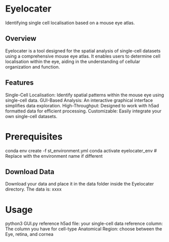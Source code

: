 # Eyelocater
Identifying single cell localisation based on a mouse eye atlas.

## Overview
Eyelocater is a tool designed for the spatial analysis of single-cell datasets using a comprehensive mouse eye atlas. It enables users to determine cell localisation within the eye, aiding in the understanding of cellular organization and function.

## Features
Single-Cell Localisation: Identify spatial patterns within the mouse eye using single-cell data.
GUI-Based Analysis: An interactive graphical interface simplifies data exploration.
High-Throughput: Designed to work with h5ad formatted data for efficient processing.
Customizable: Easily integrate your own single-cell datasets.

# Prerequisites
conda env create -f st_environment.yml
conda activate eyelocater_env  # Replace with the environment name if different

## Download Data
Download your data and place it in the data folder inside the Eyelocater directory. The data is: xxxx

# Usage
python3 GUI.py
reference h5ad file: your single-cell data
reference column: The column you have for cell-type
Anatomical Region: choose between the Eye, retina, and cornea



